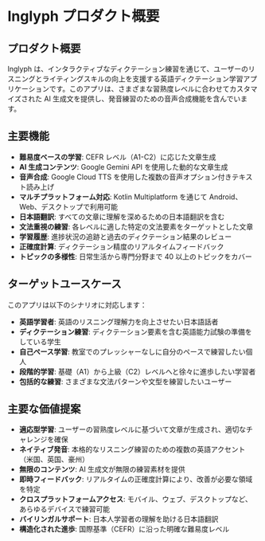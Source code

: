 # Inglyph プロダクト概要

## プロダクト概要

Inglyph は、インタラクティブなディクテーション練習を通じて、ユーザーのリスニングとライティングスキルの向上を支援する英語ディクテーション学習アプリケーションです。このアプリは、さまざまな習熟度レベルに合わせてカスタマイズされた AI 生成文を提供し、発音練習のための音声合成機能を含んでいます。

## 主要機能

- **難易度ベースの学習**: CEFR レベル（A1-C2）に応じた文章生成
- **AI 生成コンテンツ**: Google Gemini API を使用した動的な文章生成
- **音声合成**: Google Cloud TTS を使用した複数の音声オプション付きテキスト読み上げ
- **マルチプラットフォーム対応**: Kotlin Multiplatform を通じて Android、Web、デスクトップで利用可能
- **日本語翻訳**: すべての文章に理解を深めるための日本語翻訳を含む
- **文法重視の練習**: 各レベルに適した特定の文法要素をターゲットとした文章
- **学習履歴**: 進捗状況の追跡と過去のディクテーション結果のレビュー
- **正確度計算**: ディクテーション精度のリアルタイムフィードバック
- **トピックの多様性**: 日常生活から専門分野まで 40 以上のトピックをカバー

## ターゲットユースケース

このアプリは以下のシナリオに対応します：

- **英語学習者**: 英語のリスニング理解力を向上させたい日本語話者
- **ディクテーション練習**: ディクテーション要素を含む英語能力試験の準備をしている学生
- **自己ペース学習**: 教室でのプレッシャーなしに自分のペースで練習したい個人
- **段階的学習**: 基礎（A1）から上級（C2）レベルへと徐々に進歩したい学習者
- **包括的な練習**: さまざまな文法パターンや文型を練習したいユーザー

## 主要な価値提案

- **適応型学習**: ユーザーの習熟度レベルに基づいて文章が生成され、適切なチャレンジを確保
- **ネイティブ発音**: 本格的なリスニング練習のための複数の英語アクセント（米国、英国、豪州）
- **無限のコンテンツ**: AI 生成文が無限の練習素材を提供
- **即時フィードバック**: リアルタイムの正確度計算により、改善が必要な領域を特定
- **クロスプラットフォームアクセス**: モバイル、ウェブ、デスクトップなど、あらゆるデバイスで練習可能
- **バイリンガルサポート**: 日本人学習者の理解を助ける日本語翻訳
- **構造化された進歩**: 国際基準（CEFR）に沿った明確な難易度レベル
